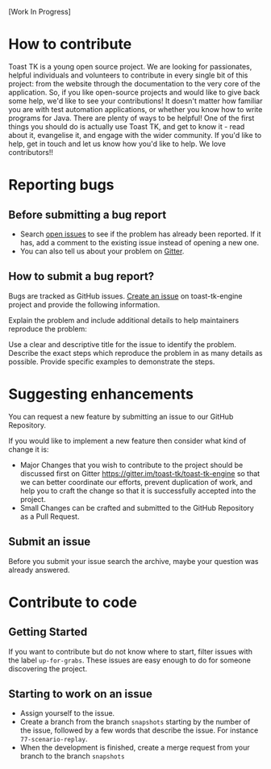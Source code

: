 [Work In Progress]

# How to contribute

Toast TK is a young open source project.
We are looking for passionates, helpful individuals and volunteers to contribute in every single bit of this project: from the website through the documentation to the very core of the application.
So, if you like open-source projects and would like to give back some help, we'd like to see your contributions!
It doesn't matter how familiar you are with test automation applications, or whether you know how to write programs for Java. There are plenty of ways to be helpful! One of the first things you should do is actually use Toast TK, and get to know it - read about it, evangelise it, and engage with the wider community.
If you'd like to help, get in touch and let us know how you'd like to help. We love contributors!!

# Reporting bugs

## Before submitting a bug report

- Search [open issues](https://github.com/toast-tk/toast-tk-engine/issues) to see if the problem has already been reported. If it has, add a comment to the existing issue instead of opening a new one.
- You can also tell us about your problem on [Gitter](https://gitter.im/toast-tk/toast-tk-engine).

## How to submit a bug report?

Bugs are tracked as GitHub issues. [Create an issue](https://github.com/toast-tk/toast-tk-engine/issues/new) on toast-tk-engine project and provide the following information.

Explain the problem and include additional details to help maintainers reproduce the problem:

Use a clear and descriptive title for the issue to identify the problem.
Describe the exact steps which reproduce the problem in as many details as possible.
Provide specific examples to demonstrate the steps.

# Suggesting enhancements

You can request a new feature by submitting an issue to our GitHub Repository.

If you would like to implement a new feature then consider what kind of change it is:
- Major Changes that you wish to contribute to the project should be discussed first on Gitter https://gitter.im/toast-tk/toast-tk-engine so that we can better coordinate our efforts, prevent duplication of work, and help you to craft the change so that it is successfully accepted into the project.
- Small Changes can be crafted and submitted to the GitHub Repository as a Pull Request.

## Submit an issue

Before you submit your issue search the archive, maybe your question was already answered.

# Contribute to code

## Getting Started

If you want to contribute but do not know where to start, filter issues with the label `up-for-grabs`. These issues are easy enough to do for someone discovering the project.

## Starting to work on an issue

- Assign yourself to the issue.
- Create a branch from the branch `snapshots` starting by the number of the issue, followed by a few words that describe the issue. For instance `77-scenario-replay`.
- When the development is finished, create a merge request from your branch to the branch `snapshots`
